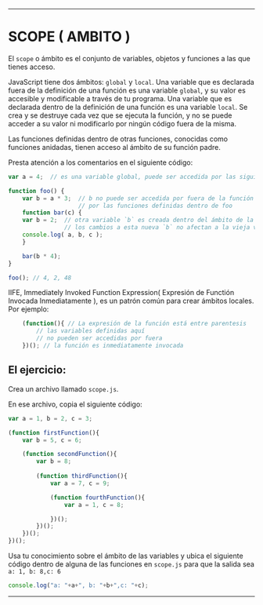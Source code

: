 ---

# SCOPE ( AMBITO )

El `scope` o ámbito es el conjunto de variables, objetos y funciones a las que tienes acceso.

JavaScript tiene dos ámbitos: `global` y `local`. Una variable que es declarada fuera de la definición de una función es una variable `global`, y su valor es accesible y modificable a través de tu programa. Una variable que es declarada dentro de la definición de una función es una variable `local`. Se crea y se destruye cada vez que se ejecuta la función, y no se puede acceder a su valor ni modificarlo por ningún código fuera de la misma.

Las funciones definidas dentro de otras funciones, conocidas como funciones anidadas, tienen acceso al ámbito de su función padre.

Presta atención a los comentarios en el siguiente código:

```js
var a = 4;	// es una variable global, puede ser accedida por las siguientes funciones

function foo() {
	var b = a * 3;	// b no puede ser accedida por fuera de la función foo, pero puede ser accedida
					// por las funciones definidas dentro de foo
	function bar(c) {
	var b = 2;  // otra variable `b` es creada dentro del ámbito de la función bar
				// los cambios a esta nueva `b` no afectan a la vieja variable `b` 
	console.log( a, b, c );
	}

	bar(b * 4);
}

foo(); // 4, 2, 48
```
IIFE, Immediately Invoked Function Expression( Expresión de Functión Invocada Inmediatamente ), es un patrón común para crear ámbitos locales.
Por ejemplo:
```js
	(function(){ // La expresión de la función está entre parentesis
		// las variables definidas aquí
		// no pueden ser accedidas por fuera
	})(); // la función es inmediatamente invocada
```
## El ejercicio:

Crea un archivo llamado `scope.js`.

En ese archivo, copia el siguiente código:
```js
var a = 1, b = 2, c = 3;

(function firstFunction(){
	var b = 5, c = 6;

	(function secondFunction(){
		var b = 8;
		
		(function thirdFunction(){
			var a = 7, c = 9;

			(function fourthFunction(){
				var a = 1, c = 8;

			})();
		})();
	})();
})();
```

Usa tu conocimiento sobre el ámbito de las variables y ubica el siguiente código dentro de alguna de las funciones
en `scope.js` para que la salida sea `a: 1, b: 8,c: 6`
```js
console.log("a: "+a+", b: "+b+",c: "+c);
```
---